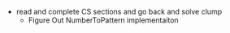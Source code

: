 - read and complete CS sections and go back and solve clump
  - Figure Out NumberToPattern implementaiton
